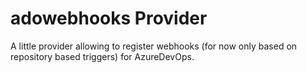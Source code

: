 # adowebhooks Provider

A little provider allowing to register webhooks (for now only based on repository based triggers) for AzureDevOps.